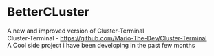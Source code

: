 # BetterCLuster
A new and improved version of Cluster-Terminal<br>Cluster-Terminal - https://github.com/Mario-The-Dev/Cluster-Terminal
<br>A Cool side project i have been developing in the past few months

